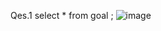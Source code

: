 Qes.1 select * from goal ;
![image](https://github.com/user-attachments/assets/6ab0c985-895c-49d7-85c2-36903ecc02b4)
